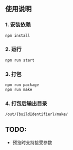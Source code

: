 
## 使用说明
### 1. 安装依赖
```bash
npm install
```

### 2. 运行
```bash
npm run start
```

### 3. 打包
```bash
npm run package
npm run make
```

### 4. 打包后输出目录

```
/out/{buildIdentifier}/make/
```

## TODO:
- 预览时支持接受参数